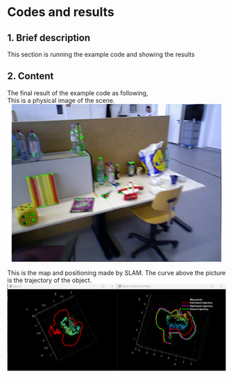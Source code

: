 # Codes and results

## 1. Brief description
This section is running the example code and showing the results

## 2. Content
The final result of the example code as following,  
This is a physical image of the scene.  
![Figure1.png](https://github.com/haoli123456/Project-SLAM/blob/970c0a4600968a595eb41a6ffb9451f4d1844a61/Figure1.png)  
 


This is the map and positioning made by SLAM. The curve above the picture is the trajectory of the object.  
![Figure2](https://github.com/haoli123456/Project-SLAM/blob/07aae542e3ba01741c556bea29f3e2c1b570f265/Figure2.png)  
